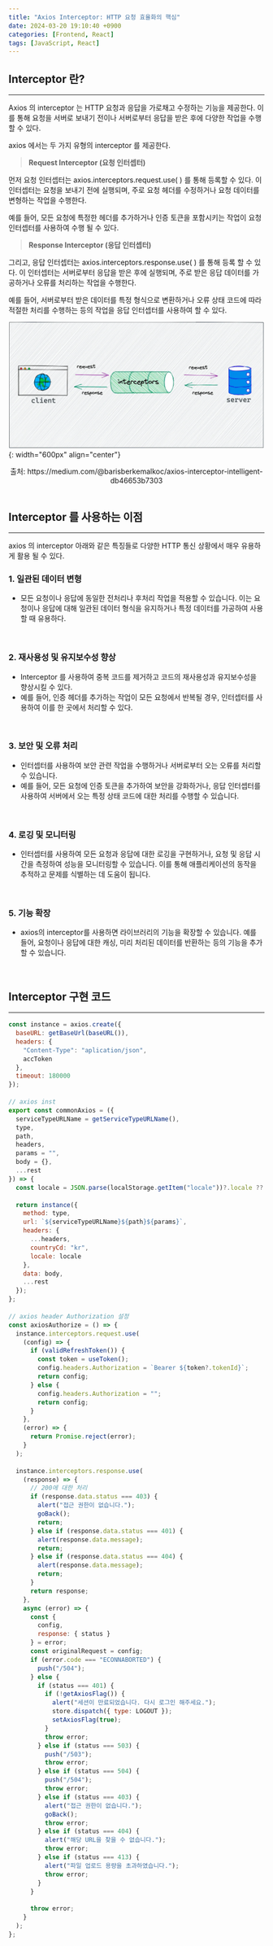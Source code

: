 ```yaml
---
title: "Axios Interceptor: HTTP 요청 효율화의 핵심"
date: 2024-03-20 19:10:40 +0900
categories: [Frontend, React]
tags: [JavaScript, React]
---
```


## Interceptor 란?

---

Axios 의 interceptor 는 HTTP 요청과 응답을 가로채고 수정하는 기능을 제공한다. 이를 통해 요청을 서버로 보내기 전이나 서버로부터 응답을 받은 후에 다양한 작업을 수행할 수 있다.

axios 에서는 두 가지 유형의 interceptor 를 제공한다.

> **Request Interceptor (요청 인터셉터)**

먼저 요청 인터셉터는 axios.interceptors.request.use( ) 를 통해 등록할 수 있다. 이 인터셉터는 요청을 보내기 전에 실행되며, 주로 요청 헤더를 수정하거나 요청 데이터를 변형하는 작업을 수행한다.

예를 들어, 모든 요청에 특정한 헤더를 추가하거나 인증 토큰을 포함시키는 작업이 요청 인터셉터를 사용하여 수행 될 수 있다.

> **Response Interceptor (응답 인터셉터)**

그리고, 응답 인터셉터는 axios.interceptors.response.use( ) 를 통해 등록 할 수 있다. 이 인터셉터는 서버로부터 응답을 받은 후에 실행되며, 주로 받은 응답 데이터를 가공하거나 오류를 처리하는 작업을 수행한다.

예를 들어, 서버로부터 받은 데이터를 특정 형식으로 변환하거나 오류 상태 코드에 따라 적절한 처리를 수행하는 등의 작업을 응답 인터셉터를 사용하여 할 수 있다.

![interceptor.png](/assets/img/post_img/coding/react/interceptor.png){: width="600px" align="center"}

<center>출처: https://medium.com/@barisberkemalkoc/axios-interceptor-intelligent-db46653b7303</center>

<br />

## Interceptor 를 사용하는 이점

---

axios 의 interceptor 아래와 같은 특징들로 다양한 HTTP 통신 상황에서 매우 유용하게 활용 될 수 있다.

### 1. 일관된 데이터 변형

- 모든 요청이나 응답에 동일한 전처리나 후처리 작업을 적용할 수 있습니다. 이는 요청이나 응답에 대해 일관된 데이터 형식을 유지하거나 특정 데이터를 가공하여 사용할 때 유용하다.

<br />

### 2. 재사용성 및 유지보수성 향상

- Interceptor 를 사용하여 중복 코드를 제거하고 코드의 재사용성과 유지보수성을 향상시킬 수 있다.
- 예를 들어, 인증 헤더를 추가하는 작업이 모든 요청에서 반복될 경우, 인터셉터를 사용하여 이를 한 곳에서 처리할 수 있다.

<br />

### 3. 보안 및 오류 처리

- 인터셉터를 사용하여 보안 관련 작업을 수행하거나 서버로부터 오는 오류를 처리할 수 있습니다.
- 예를 들어, 모든 요청에 인증 토큰을 추가하여 보안을 강화하거나, 응답 인터셉터를 사용하여 서버에서 오는 특정 상태 코드에 대한 처리를 수행할 수 있습니다.

<br />

### 4. 로깅 및 모니터링

- 인터셉터를 사용하여 모든 요청과 응답에 대한 로깅을 구현하거나, 요청 및 응답 시간을 측정하여 성능을 모니터링할 수 있습니다. 이를 통해 애플리케이션의 동작을 추적하고 문제를 식별하는 데 도움이 됩니다.

<br />

### 5. 기능 확장

- axios의 interceptor를 사용하면 라이브러리의 기능을 확장할 수 있습니다. 예를 들어, 요청이나 응답에 대한 캐싱, 미리 처리된 데이터를 반환하는 등의 기능을 추가할 수 있습니다.

<br />

## Interceptor 구현 코드

---

```jsx
const instance = axios.create({
  baseURL: getBaseUrl(baseURL()),
  headers: {
    "Content-Type": "aplication/json",
    accToken
  },
  timeout: 180000
});

// axios inst
export const commonAxios = ({
  serviceTypeURLName = getServiceTypeURLName(),
  type,
  path,
  headers,
  params = "",
  body = {},
  ...rest
}) => {
  const locale = JSON.parse(localStorage.getItem("locale"))?.locale ?? null;

  return instance({
    method: type,
    url: `${serviceTypeURLName}${path}${params}`,
    headers: {
      ...headers,
      countryCd: "kr",
      locale: locale
    },
    data: body,
    ...rest
  });
};

// axios header Authorization 설정
const axiosAuthorize = () => {
  instance.interceptors.request.use(
    (config) => {
      if (validRefreshToken()) {
        const token = useToken();
        config.headers.Authorization = `Bearer ${token?.tokenId}`;
        return config;
      } else {
        config.headers.Authorization = "";
        return config;
      }
    },
    (error) => {
      return Promise.reject(error);
    }
  );

  instance.interceptors.response.use(
    (response) => {
      // 200에 대한 처리
      if (response.data.status === 403) {
        alert("접근 권한이 없습니다.");
        goBack();
        return;
      } else if (response.data.status === 401) {
        alert(response.data.message);
        return;
      } else if (response.data.status === 404) {
        alert(response.data.message);
        return;
      }
      return response;
    },
    async (error) => {
      const {
        config,
        response: { status }
      } = error;
      const originalRequest = config;
      if (error.code === "ECONNABORTED") {
        push("/504");
      } else {
        if (status === 401) {
          if (!getAxiosFlag()) {
            alert("세션이 만료되었습니다. 다시 로그인 해주세요.");
            store.dispatch({ type: LOGOUT });
            setAxiosFlag(true);
          }
          throw error;
        } else if (status === 503) {
          push("/503");
          throw error;
        } else if (status === 504) {
          push("/504");
          throw error;
        } else if (status === 403) {
          alert("접근 권한이 없습니다.");
          goBack();
          throw error;
        } else if (status === 404) {
          alert("해당 URL을 찾을 수 없습니다.");
          throw error;
        } else if (status === 413) {
          alert("파일 업로드 용량을 초과하였습니다.");
          throw error;
        }
      }

      throw error;
    }
  );
};
```
